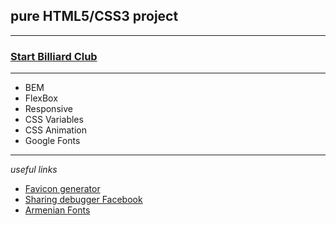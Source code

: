 ## pure HTML5/CSS3 project
---
### [Start Billiard Club](https://martirossahakyan.github.io/Billiard_Club/)
 ---
- BEM
- FlexBox
- Responsive
- CSS Variables
- CSS Animation
- Google Fonts
---
*useful links*
- [Favicon generator](https://www.favicon-generator.org/)
- [Sharing debugger Facebook](https://developers.facebook.com/tools/debug/)
- [Armenian Fonts](https://armenia.renderforest.com/eng-pages/free-fonts.html)

